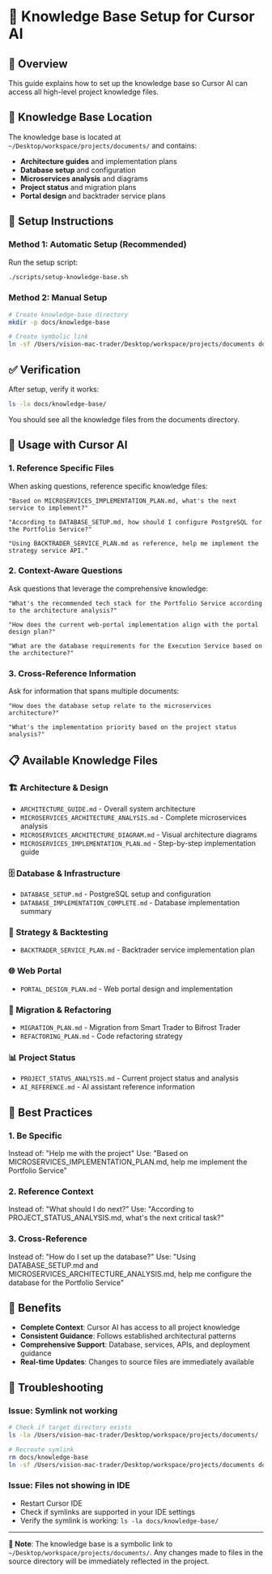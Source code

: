 # 🧠 Knowledge Base Setup for Cursor AI

## 🎯 **Overview**
This guide explains how to set up the knowledge base so Cursor AI can access all high-level project knowledge files.

## 📁 **Knowledge Base Location**
The knowledge base is located at `~/Desktop/workspace/projects/documents/` and contains:

- **Architecture guides** and implementation plans
- **Database setup** and configuration
- **Microservices analysis** and diagrams
- **Project status** and migration plans
- **Portal design** and backtrader service plans

## 🚀 **Setup Instructions**

### **Method 1: Automatic Setup (Recommended)**
Run the setup script:
```bash
./scripts/setup-knowledge-base.sh
```

### **Method 2: Manual Setup**
```bash
# Create knowledge-base directory
mkdir -p docs/knowledge-base

# Create symbolic link
ln -sf /Users/vision-mac-trader/Desktop/workspace/projects/documents docs/knowledge-base
```

## ✅ **Verification**
After setup, verify it works:
```bash
ls -la docs/knowledge-base/
```

You should see all the knowledge files from the documents directory.

## 🎯 **Usage with Cursor AI**

### **1. Reference Specific Files**
When asking questions, reference specific knowledge files:
```
"Based on MICROSERVICES_IMPLEMENTATION_PLAN.md, what's the next service to implement?"

"According to DATABASE_SETUP.md, how should I configure PostgreSQL for the Portfolio Service?"

"Using BACKTRADER_SERVICE_PLAN.md as reference, help me implement the strategy service API."
```

### **2. Context-Aware Questions**
Ask questions that leverage the comprehensive knowledge:
```
"What's the recommended tech stack for the Portfolio Service according to the architecture analysis?"

"How does the current web-portal implementation align with the portal design plan?"

"What are the database requirements for the Execution Service based on the architecture?"
```

### **3. Cross-Reference Information**
Ask for information that spans multiple documents:
```
"How does the database setup relate to the microservices architecture?"

"What's the implementation priority based on the project status analysis?"
```

## 📋 **Available Knowledge Files**

### **🏗️ Architecture & Design**
- `ARCHITECTURE_GUIDE.md` - Overall system architecture
- `MICROSERVICES_ARCHITECTURE_ANALYSIS.md` - Complete microservices analysis
- `MICROSERVICES_ARCHITECTURE_DIAGRAM.md` - Visual architecture diagrams
- `MICROSERVICES_IMPLEMENTATION_PLAN.md` - Step-by-step implementation guide

### **🗄️ Database & Infrastructure**
- `DATABASE_SETUP.md` - PostgreSQL setup and configuration
- `DATABASE_IMPLEMENTATION_COMPLETE.md` - Database implementation summary

### **🧠 Strategy & Backtesting**
- `BACKTRADER_SERVICE_PLAN.md` - Backtrader service implementation plan

### **🌐 Web Portal**
- `PORTAL_DESIGN_PLAN.md` - Web portal design and implementation

### **🔄 Migration & Refactoring**
- `MIGRATION_PLAN.md` - Migration from Smart Trader to Bifrost Trader
- `REFACTORING_PLAN.md` - Code refactoring strategy

### **📊 Project Status**
- `PROJECT_STATUS_ANALYSIS.md` - Current project status and analysis
- `AI_REFERENCE.md` - AI assistant reference information

## 🎯 **Best Practices**

### **1. Be Specific**
Instead of: "Help me with the project"
Use: "Based on MICROSERVICES_IMPLEMENTATION_PLAN.md, help me implement the Portfolio Service"

### **2. Reference Context**
Instead of: "What should I do next?"
Use: "According to PROJECT_STATUS_ANALYSIS.md, what's the next critical task?"

### **3. Cross-Reference**
Instead of: "How do I set up the database?"
Use: "Using DATABASE_SETUP.md and MICROSERVICES_ARCHITECTURE_ANALYSIS.md, help me configure the database for the Portfolio Service"

## 🎉 **Benefits**

- **Complete Context**: Cursor AI has access to all project knowledge
- **Consistent Guidance**: Follows established architectural patterns
- **Comprehensive Support**: Database, services, APIs, and deployment guidance
- **Real-time Updates**: Changes to source files are immediately available

## 🔧 **Troubleshooting**

### **Issue: Symlink not working**
```bash
# Check if target directory exists
ls -la /Users/vision-mac-trader/Desktop/workspace/projects/documents/

# Recreate symlink
rm docs/knowledge-base
ln -sf /Users/vision-mac-trader/Desktop/workspace/projects/documents docs/knowledge-base
```

### **Issue: Files not showing in IDE**
- Restart Cursor IDE
- Check if symlinks are supported in your IDE settings
- Verify the symlink is working: `ls -la docs/knowledge-base/`

---

**📝 Note**: The knowledge base is a symbolic link to `~/Desktop/workspace/projects/documents/`. Any changes made to files in the source directory will be immediately reflected in the project.
